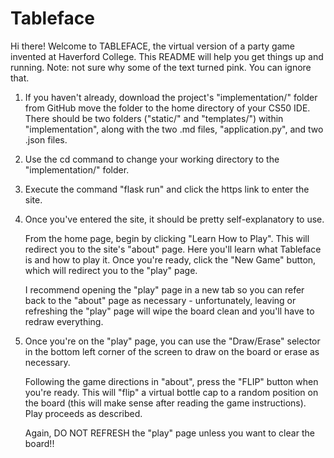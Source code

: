 # Tableface
Hi there! Welcome to TABLEFACE, the virtual version of a party game invented at Haverford College. This README will help you get things up and running.
Note: not sure why some of the text turned pink. You can ignore that.



1. If you haven't already, download the project's "implementation/" folder from GitHub move the folder to the home directory of your CS50 IDE.
    There should be two folders ("static/" and "templates/") within "implementation", along with the two .md files, "application.py",
    and two .json files.


2. Use the cd command to change your working directory to the "implementation/" folder.


3. Execute the command "flask run" and click the https link to enter the site.


4. Once you've entered the site, it should be pretty self-explanatory to use.

    From the home page, begin by clicking "Learn How to Play". This will redirect you to the site's "about" page. Here you'll
    learn what Tableface is and how to play it. Once you're ready, click the "New Game" button, which will redirect you to the "play" page.

    I recommend opening the "play" page in a new tab so you can refer back to the "about" page as necessary - unfortunately, leaving or refreshing
    the "play" page will wipe the board clean and you'll have to redraw everything.


5. Once you're on the "play" page, you can use the "Draw/Erase" selector in the bottom left corner of the screen to draw on the board
    or erase as necessary.

    Following the game directions in "about", press the "FLIP" button when you're ready. This will "flip" a virtual
    bottle cap to a random position on the board (this will make sense after reading the game instructions). Play proceeds as described.

    Again, DO NOT REFRESH the "play" page unless you want to clear the board!!
